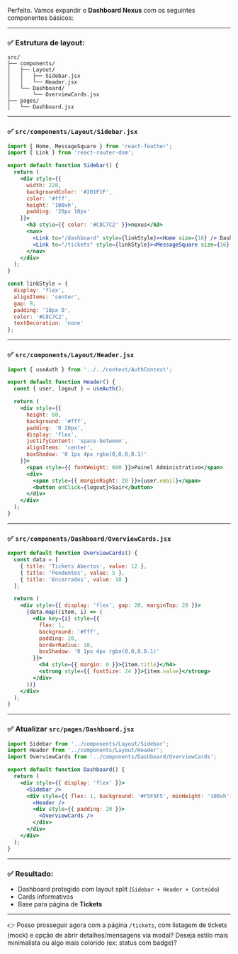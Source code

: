 Perfeito. Vamos expandir o **Dashboard Nexus** com os seguintes componentes básicos:

---

### ✅ Estrutura de layout:

```
src/
├── components/
│   ├── Layout/
│   │   ├── Sidebar.jsx
│   │   └── Header.jsx
│   └── Dashboard/
│       └── OverviewCards.jsx
├── pages/
│   └── Dashboard.jsx
```

---

### ✅ `src/components/Layout/Sidebar.jsx`

```jsx
import { Home, MessageSquare } from 'react-feather';
import { Link } from 'react-router-dom';

export default function Sidebar() {
  return (
    <div style={{
      width: 220,
      backgroundColor: '#201F1F',
      color: '#fff',
      height: '100vh',
      padding: '20px 10px'
    }}>
      <h3 style={{ color: '#C8C7C2' }}>nexus</h3>
      <nav>
        <Link to="/dashboard" style={linkStyle}><Home size={16} /> Dashboard</Link>
        <Link to="/tickets" style={linkStyle}><MessageSquare size={16} /> Tickets</Link>
      </nav>
    </div>
  );
}

const linkStyle = {
  display: 'flex',
  alignItems: 'center',
  gap: 8,
  padding: '10px 0',
  color: '#C8C7C2',
  textDecoration: 'none'
};
```

---

### ✅ `src/components/Layout/Header.jsx`

```jsx
import { useAuth } from '../../context/AuthContext';

export default function Header() {
  const { user, logout } = useAuth();

  return (
    <div style={{
      height: 60,
      background: '#fff',
      padding: '0 20px',
      display: 'flex',
      justifyContent: 'space-between',
      alignItems: 'center',
      boxShadow: '0 1px 4px rgba(0,0,0,0.1)'
    }}>
      <span style={{ fontWeight: 600 }}>Painel Administrativo</span>
      <div>
        <span style={{ marginRight: 20 }}>{user.email}</span>
        <button onClick={logout}>Sair</button>
      </div>
    </div>
  );
}
```

---

### ✅ `src/components/Dashboard/OverviewCards.jsx`

```jsx
export default function OverviewCards() {
  const data = [
    { title: 'Tickets Abertos', value: 12 },
    { title: 'Pendentes', value: 5 },
    { title: 'Encerrados', value: 18 }
  ];

  return (
    <div style={{ display: 'flex', gap: 20, marginTop: 20 }}>
      {data.map((item, i) => (
        <div key={i} style={{
          flex: 1,
          background: '#fff',
          padding: 20,
          borderRadius: 10,
          boxShadow: '0 1px 4px rgba(0,0,0,0.1)'
        }}>
          <h4 style={{ margin: 0 }}>{item.title}</h4>
          <strong style={{ fontSize: 24 }}>{item.value}</strong>
        </div>
      ))}
    </div>
  );
}
```

---

### ✅ Atualizar `src/pages/Dashboard.jsx`

```jsx
import Sidebar from '../components/Layout/Sidebar';
import Header from '../components/Layout/Header';
import OverviewCards from '../components/Dashboard/OverviewCards';

export default function Dashboard() {
  return (
    <div style={{ display: 'flex' }}>
      <Sidebar />
      <div style={{ flex: 1, background: '#F5F5F5', minHeight: '100vh' }}>
        <Header />
        <div style={{ padding: 20 }}>
          <OverviewCards />
        </div>
      </div>
    </div>
  );
}
```

---

### ✅ Resultado:

* Dashboard protegido com layout split (`Sidebar + Header + Conteúdo`)
* Cards informativos
* Base para página de **Tickets**

---

👉 Posso prosseguir agora com a página `/tickets`, com listagem de tickets (mock) e opção de 
abrir detalhes/mensagens via modal? Deseja estilo mais minimalista ou algo mais colorido (ex: 
status com badge)?
